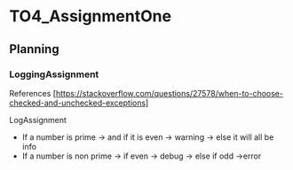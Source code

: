 # TO4_AssignmentOne

## Planning


### LoggingAssignment

References
[https://stackoverflow.com/questions/27578/when-to-choose-checked-and-unchecked-exceptions]


LogAssignment

- If a number is prime -> and if it is even -> warning
			-> else it will all be info
- If a number is non prime -> if even -> debug
				-> else if odd ->error
